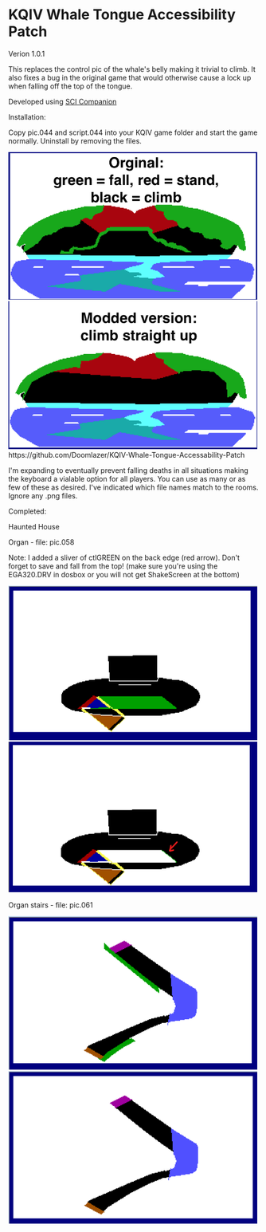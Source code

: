 # KQIV Whale Tongue Accessibility Patch
 
Verion 1.0.1

This replaces the control pic of the whale's belly making it trivial to climb. It also fixes a bug in the original game that would otherwise cause a lock up when falling off the top of the tongue.

Developed using <a href="http://scicompanion.com/">SCI Companion</a>

Installation:

Copy pic.044 and script.044 into your KQIV game folder and start the game normally. Uninstall by removing the files.

<img src="before.png"  width="500">
<img src="after.png" width="500">
https://github.com/Doomlazer/KQIV-Whale-Tongue-Accessability-Patch



I'm expanding to eventually prevent falling deaths in all situations making the keyboard a vialable option for all players. You can use as many or as few of these as desired. I've indicated which file names match to the rooms. Ignore any .png files.

Completed:

Haunted House

Organ - file: pic.058

Note: I added a sliver of ctlGREEN on the back edge (red arrow). Don't forget to save and fall from the top! (make sure you're using the EGA320.DRV in dosbox or you will not get ShakeScreen at the bottom)

<img src="pic.058before.png"  width="500">
<img src="pic.058after.png" width="500">

Organ stairs - file: pic.061

<img src="pic.061before.png"  width="500">
<img src="pic.061after.png" width="500">
